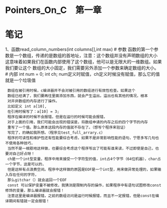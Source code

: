 # Pointers_On_C　第一章
# 笔记
1、函数read_column_numbers(int columns[],int max)
	# 参数
	 函数的第一个参数是一个数组，传递的是数组的首地址，注意：这个数组并没有声明数组的大小
	这意味着如果我们在函数内部使用了这个数组，他可以是无限大的一维数组。如果我们要让这个
	数组的大小固定，我们需要另外添加一个参数来确定数组的大小。
	# 内部
	 int num = 0;
	 int ch;
	 num定义时赋值，ch定义时候没有赋值，那么它的值就是一个垃圾值
	 
	 数组在被引用时候，c编译器并不会对被引用的数组进行有效性检查。如果这个
	 数组已经满了，我们要再往里面添加东西，就会产生溢出。溢出也有其他的情况，根本
	 对并非数组的内存进行了操作。
	 比如定义 int a[10],
	 在引用时候写了：a[10] = 3;
	 程序在编译的时候不会报错，但是在运行的时候可能会报错，
	 对于上面的引用，我们可能会出现的错误是，将数组申请的内存之后的四个字节的内存
	 重写了一个值。那么原本这段内存的值就不存在了。（想写个程序来验证）
	 写完了，的确如我所想。（程序见test_full_arrary.c）
	 程序的可读性和维护性还有性能要综合考虑，如果不是非常影响性能的语句，宁愿多写几句也不使用各种技巧，
	 当然不是一根筋地这样做，也要综合考虑这个程序写出了可能有谁来读，不过即使是自己，也要对自己好点呀！
	 ch是一个int型变量，程序中用来接受一个字符型的值，int占4个字节（64位机器），char占一个字节，这是可以的，
	 但是这样有点浪费空间。程序中这样做的原因是EOF是一个int型，用来做异常处理的，如果输入存在任何的字符，
	 那么gitchar（）就会返回一个EOF
	 const 可以保护变量不被修改，我猜测是限制内存的操作，如果程序中有语句试图修改const修饰的变量，那么编译器就会报错！
	 注意这里是编译器报错，之前的数组访问是运行时候报错，而且不一定报错，但是const在编译期间有错就一定会报错！
	 
	 
	
